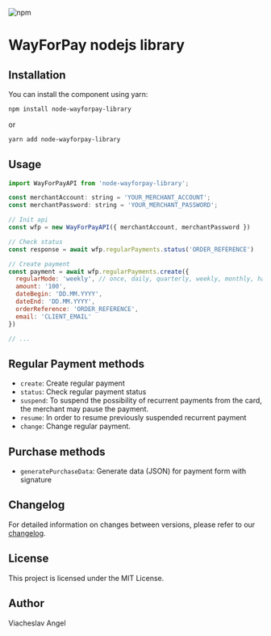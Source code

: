 ![npm](https://img.shields.io/npm/v/vue-custom-range-input)

# WayForPay nodejs library

## Installation
You can install the component using yarn:
```bash
npm install node-wayforpay-library
```
or
```bash
yarn add node-wayforpay-library
```

## Usage
```javascript
import WayForPayAPI from 'node-wayforpay-library';

const merchantAccount: string = 'YOUR_MERCHANT_ACCOUNT';
const merchantPassword: string = 'YOUR_MERCHANT_PASSWORD';

// Init api
const wfp = new WayForPayAPI({ merchantAccount, merchantPassword })

// Check status
const response = await wfp.regularPayments.status('ORDER_REFERENCE')

// Create payment
const payment = await wfp.regularPayments.create({
  regularMode: 'weekly', // once, daily, quarterly, weekly, monthly, halfyearly, yearly 
  amount: '100',
  dateBegin: 'DD.MM.YYYY',
  dateEnd: 'DD.MM.YYYY',
  orderReference: 'ORDER_REFERENCE',
  email: 'CLIENT_EMAIL'
})

// ...
```


## Regular Payment methods
- `create`: Create regular payment
- `status`: Check regular payment status
- `suspend`: To suspend the possibility of recurrent payments from the card, the merchant may pause the payment.
- `resume`: In order to resume previously suspended recurrent payment
- `change`: Change regular payment.


## Purchase methods
- `generatePurchaseData`: Generate data (JSON) for payment form with signature


## Changelog
For detailed information on changes between versions, please refer to our [changelog](./CHANGELOG.md).


## License
This project is licensed under the MIT License.


## Author
Viacheslav Angel
